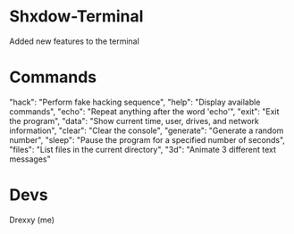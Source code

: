 # Shxdow-Terminal
Added new features to the terminal
# Commands
"hack": "Perform fake hacking sequence",
    "help": "Display available commands",
    "echo": "Repeat anything after the word 'echo'",
    "exit": "Exit the program",
    "data": "Show current time, user, drives, and network information",
    "clear": "Clear the console",
    "generate": "Generate a random number",
    "sleep": "Pause the program for a specified number of seconds",
    "files": "List files in the current directory",
    "3d": "Animate 3 different text messages"
# Devs
Drexxy (me)
